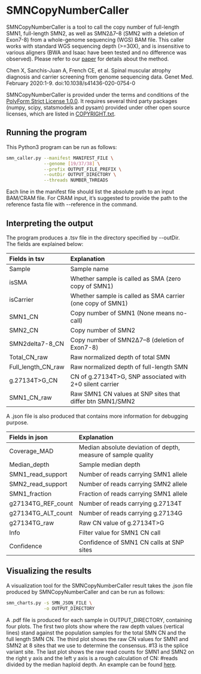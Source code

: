 # SMNCopyNumberCaller

SMNCopyNumberCaller is a tool to call the copy number of full-length SMN1, full-length SMN2, as well as SMN2Δ7–8 (SMN2 with a deletion of Exon7-8) from a whole-genome sequencing (WGS) BAM file. This caller works with standard WGS sequencing depth (>=30X), and is insensitive to various aligners (BWA and Isaac have been tested and no difference was observed). Please refer to our [paper](https://www.nature.com/articles/s41436-020-0754-0) for details about the method.   

Chen X, Sanchis-Juan A, French CE, et al. Spinal muscular atrophy diagnosis and carrier screening from genome sequencing data. Genet Med. February 2020:1-9. doi:10.1038/s41436-020-0754-0

SMNCopyNumberCaller is provided under the terms and conditions of the [PolyForm Strict License 1.0.0](LICENSE.txt). It requires several third party packages (numpy, scipy, statsmodels and pysam) provided under other open source licenses, which are listed in [COPYRIGHT.txt](https://github.com/Illumina/SMNCopyNumberCaller/blob/master/COPYRIGHT.txt).  

## Running the program
This Python3 program can be run as follows:
```bash
smn_caller.py --manifest MANIFEST_FILE \
              --genome [19/37/38] \
              --prefix OUTPUT_FILE_PREFIX \
              --outDir OUTPUT_DIRECTORY \
              --threads NUMBER_THREADS
```
Each line in the manifest file should list the absolute path to an input BAM/CRAM file.
For CRAM input, it’s suggested to provide the path to the reference fasta file with --reference in the command. 

## Interpreting the output
The program produces a .tsv file in the directory specified by --outDir.   
The fields are explained below: 

| Fields in tsv     | Explanation                                                    | 
|:------------------|:---------------------------------------------------------------|
| Sample            | Sample name                                                    |
| isSMA             | Whether sample is called as SMA (zero copy of SMN1)            |
| isCarrier         | Whether sample is called as SMA carrier (one copy of SMN1)     |
| SMN1_CN           | Copy number of SMN1 (None means no-call)                       |
| SMN2_CN           | Copy number of SMN2                                            |
| SMN2delta7-8_CN   | Copy number of SMN2Δ7–8 (deletion of Exon7-8)                  |
| Total_CN_raw      | Raw normalized depth of total SMN                              |
| Full_length_CN_raw| Raw normalized depth of full-length SMN                        |
| g.27134T>G_CN     | CN of g.27134T>G, SNP associated with 2+0 silent carrier       |
| SMN1_CN_raw       | Raw SMN1 CN values at SNP sites that differ btn SMN1/SMN2      |

A .json file is also produced that contains more information for debugging purpose.   

| Fields in json    | Explanation                                                    | 
|:------------------|:---------------------------------------------------------------|
| Coverage_MAD      | Median absolute deviation of depth, measure of sample quality  |
| Median_depth      | Sample median depth                                            |
| SMN1_read_support | Number of reads carrying SMN1 allele                           |
| SMN2_read_support | Number of reads carrying SMN2 allele                           |
| SMN1_fraction     | Fraction of reads carrying SMN1 allele                         |
| g27134TG_REF_count| Number of reads carrying g.27134T                              |
| g27134TG_ALT_count| Number of reads carrying g.27134G                              |
| g27134TG_raw      | Raw CN value of g.27134T>G                                     |
| Info              | Filter value for SMN1 CN call                                  |
| Confidence        | Confidence of SMN1 CN calls at SNP sites                       |
  
## Visualizing the results
A visualization tool for the SMNCopyNumberCaller result takes the .json file produced by SMNCopyNumberCaller and can be run as follows:
```bash
smn_charts.py -s SMN_JSON_FILE \
              -o OUTPUT_DIRECTORY
```
A .pdf file is produced for each sample in OUTPUT_DIRECTORY, containing four plots. The first two plots show where the raw depth values (vertical lines) stand against the population samples for the total SMN CN and the full length SMN CN. The third plot shows the raw CN values for SMN1 and SMN2 at 8 sites that we use to determine the consensus. #13 is the splice variant site. The last plot shows the raw read counts for SMN1 and SMN2 on the right y axis and the left y axis is a rough calculation of CN: #reads divided by the median haploid depth. An example can be found [here](https://github.com/Illumina/SMNCopyNumberCaller/blob/master/charts/data/smn_HG03458.pdf).    

